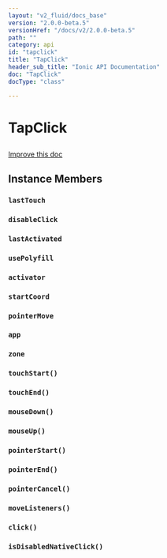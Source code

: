 ```yaml
---
layout: "v2_fluid/docs_base"
version: "2.0.0-beta.5"
versionHref: "/docs/v2/2.0.0-beta.5"
path: ""
category: api
id: "tapclick"
title: "TapClick"
header_sub_title: "Ionic API Documentation"
doc: "TapClick"
docType: "class"

---
```










<h1 class="api-title">
<a class="anchor" name="tap-click" href="#tap-click"></a>

TapClick






</h1>

<a class="improve-v2-docs" href="http://github.com/driftyco/ionic/edit/2.0//ionic/components/tap-click/tap-click.ts#L6">
Improve this doc
</a>







<!-- @usage tag -->


<!-- @property tags -->



<!-- instance methods on the class -->

<h2><a class="anchor" name="instance-members" href="#instance-members"></a>Instance Members</h2>

<div id="lastTouch"></div>

<h3>
<a class="anchor" name="lastTouch" href="#lastTouch"></a>
<code>lastTouch</code>
  

</h3>












<div id="disableClick"></div>

<h3>
<a class="anchor" name="disableClick" href="#disableClick"></a>
<code>disableClick</code>
  

</h3>












<div id="lastActivated"></div>

<h3>
<a class="anchor" name="lastActivated" href="#lastActivated"></a>
<code>lastActivated</code>
  

</h3>












<div id="usePolyfill"></div>

<h3>
<a class="anchor" name="usePolyfill" href="#usePolyfill"></a>
<code>usePolyfill</code>
  

</h3>












<div id="activator"></div>

<h3>
<a class="anchor" name="activator" href="#activator"></a>
<code>activator</code>
  

</h3>












<div id="startCoord"></div>

<h3>
<a class="anchor" name="startCoord" href="#startCoord"></a>
<code>startCoord</code>
  

</h3>












<div id="pointerMove"></div>

<h3>
<a class="anchor" name="pointerMove" href="#pointerMove"></a>
<code>pointerMove</code>
  

</h3>












<div id="app"></div>

<h3>
<a class="anchor" name="app" href="#app"></a>
<code>app</code>
  

</h3>












<div id="zone"></div>

<h3>
<a class="anchor" name="zone" href="#zone"></a>
<code>zone</code>
  

</h3>












<div id="touchStart"></div>

<h3>
<a class="anchor" name="touchStart" href="#touchStart"></a>
<code>touchStart()</code>
  

</h3>












<div id="touchEnd"></div>

<h3>
<a class="anchor" name="touchEnd" href="#touchEnd"></a>
<code>touchEnd()</code>
  

</h3>












<div id="mouseDown"></div>

<h3>
<a class="anchor" name="mouseDown" href="#mouseDown"></a>
<code>mouseDown()</code>
  

</h3>












<div id="mouseUp"></div>

<h3>
<a class="anchor" name="mouseUp" href="#mouseUp"></a>
<code>mouseUp()</code>
  

</h3>












<div id="pointerStart"></div>

<h3>
<a class="anchor" name="pointerStart" href="#pointerStart"></a>
<code>pointerStart()</code>
  

</h3>












<div id="pointerEnd"></div>

<h3>
<a class="anchor" name="pointerEnd" href="#pointerEnd"></a>
<code>pointerEnd()</code>
  

</h3>












<div id="pointerCancel"></div>

<h3>
<a class="anchor" name="pointerCancel" href="#pointerCancel"></a>
<code>pointerCancel()</code>
  

</h3>












<div id="moveListeners"></div>

<h3>
<a class="anchor" name="moveListeners" href="#moveListeners"></a>
<code>moveListeners()</code>
  

</h3>












<div id="click"></div>

<h3>
<a class="anchor" name="click" href="#click"></a>
<code>click()</code>
  

</h3>












<div id="isDisabledNativeClick"></div>

<h3>
<a class="anchor" name="isDisabledNativeClick" href="#isDisabledNativeClick"></a>
<code>isDisabledNativeClick()</code>
  

</h3>










<!-- related link --><!-- end content block -->


<!-- end body block -->

